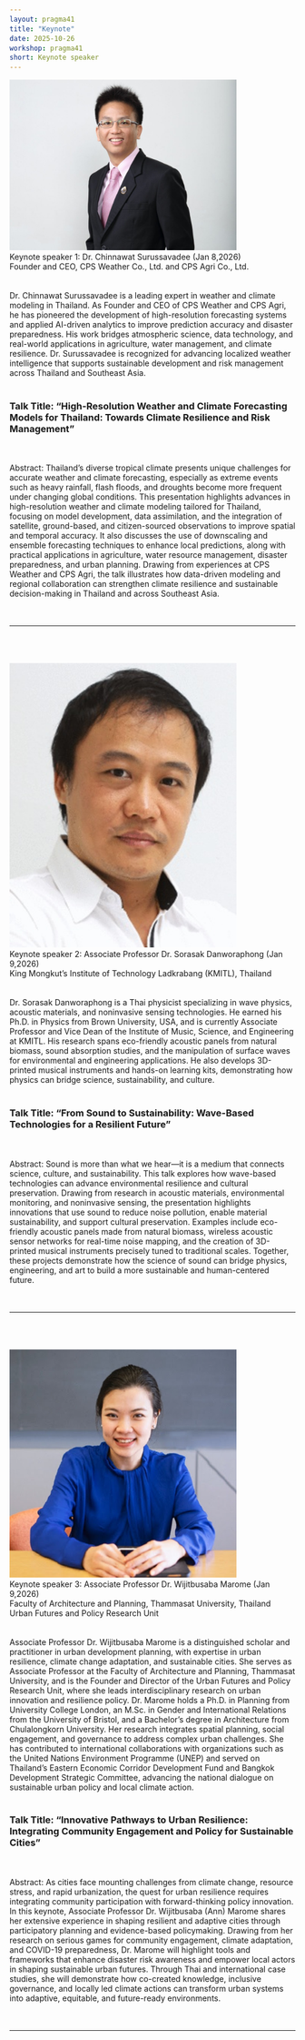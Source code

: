 ```yaml
---
layout: pragma41
title: "Keynote"
date: 2025-10-26
workshop: pragma41
short: Keynote speaker
---
```


<img src="https://raw.githubusercontent.com/pragmagrid/pragmagrid.github.io/refs/heads/master/images/pragma41/Chinnawat_Surussavadee_Pic.jpg" alt="Dr. Chinnawat Surussavadee" width="400">
<div class="border41">Keynote speaker 1: Dr. Chinnawat Surussavadee (Jan 8,2026)</div>
Founder and CEO, CPS Weather Co., Ltd. and CPS Agri Co., Ltd.
<br><br><br>
Dr. Chinnawat Surussavadee is a leading expert in weather and climate modeling in Thailand. As Founder and CEO of CPS Weather and CPS Agri, he has pioneered the development of high-resolution forecasting systems and applied AI-driven analytics to improve prediction accuracy and disaster preparedness. His work bridges atmospheric science, data technology, and real-world applications in agriculture, water management, and climate resilience. Dr. Surussavadee is recognized for advancing localized weather intelligence that supports sustainable development and risk management across Thailand and Southeast Asia. <br>
<br>
<h3>Talk Title: “High-Resolution Weather and Climate Forecasting Models for Thailand: Towards Climate Resilience and Risk Management”</h3>
<br><br>
Abstract: Thailand’s diverse tropical climate presents unique challenges for accurate weather and climate forecasting, especially as extreme events such as heavy rainfall, flash floods, and droughts become more frequent under changing global conditions. This presentation highlights advances in high-resolution weather and climate modeling tailored for Thailand, focusing on model development, data assimilation, and the integration of satellite, ground-based, and citizen-sourced observations to improve spatial and temporal accuracy. It also discusses the use of downscaling and ensemble forecasting techniques to enhance local predictions, along with practical applications in agriculture, water resource management, disaster preparedness, and urban planning. Drawing from experiences at CPS Weather and CPS Agri, the talk illustrates how data-driven modeling and regional collaboration can strengthen climate resilience and sustainable decision-making in Thailand and across Southeast Asia.
<br><br><br>
<hr>
<br><br><br>
<img src="https://raw.githubusercontent.com/pragmagrid/pragmagrid.github.io/refs/heads/master/images/pragma41/Sorasak_Danworaphong_Pic.jpg" alt="Associate Professor Dr. Sorasak Danworaphong" width="400">
<div class="border41">Keynote speaker 2: Associate Professor Dr. Sorasak Danworaphong (Jan 9,2026)</div>
King Mongkut’s Institute of Technology Ladkrabang (KMITL), Thailand
<br><br><br>
Dr. Sorasak Danworaphong is a Thai physicist specializing in wave physics, acoustic materials, and noninvasive sensing technologies. He earned his Ph.D. in Physics from Brown University, USA, and is currently Associate Professor and Vice Dean of the Institute of Music, Science, and Engineering at KMITL. His research spans eco-friendly acoustic panels from natural biomass, sound absorption studies, and the manipulation of surface waves for environmental and engineering applications. He also develops 3D-printed musical instruments and hands-on learning kits, demonstrating how physics can bridge science, sustainability, and culture. <br>
<br>
<h3>Talk Title: “From Sound to Sustainability: Wave-Based Technologies for a Resilient Future”</h3><br><br>
Abstract: Sound is more than what we hear—it is a medium that connects science, culture, and sustainability. This talk explores how wave-based technologies can advance environmental resilience and cultural preservation. Drawing from research in acoustic materials, environmental monitoring, and noninvasive sensing, the presentation highlights innovations that use sound to reduce noise pollution, enable material sustainability, and support cultural preservation. Examples include eco-friendly acoustic panels made from natural biomass, wireless acoustic sensor networks for real-time noise mapping, and the creation of 3D-printed musical instruments precisely tuned to traditional scales. Together, these projects demonstrate how the science of sound can bridge physics, engineering, and art to build a more sustainable and human-centered future.
<br><br><br>
<hr>
<br><br><br>
<img src="https://raw.githubusercontent.com/pragmagrid/pragmagrid.github.io/refs/heads/master/images/pragma41/Wijitbusaba_Marome_Pic.png" alt="Dr. Chinnawat Surussavadee" width="400">
<div class="border41">Keynote speaker 3: Associate Professor Dr. Wijitbusaba Marome (Jan 9,2026)</div>
Faculty of Architecture and Planning, Thammasat University, Thailand<br>
Urban Futures and Policy Research Unit
<br><br><br>
Associate Professor Dr. Wijitbusaba Marome is a distinguished scholar and practitioner in urban development planning, with expertise in urban resilience, climate change adaptation, and sustainable cities. She serves as Associate Professor at the Faculty of Architecture and Planning, Thammasat University, and is the Founder and Director of the Urban Futures and Policy Research Unit, where she leads interdisciplinary research on urban innovation and resilience policy. Dr. Marome holds a Ph.D. in Planning from University College London, an M.Sc. in Gender and International Relations from the University of Bristol, and a Bachelor’s degree in Architecture from Chulalongkorn University. Her research integrates spatial planning, social engagement, and governance to address complex urban challenges. She has contributed to international collaborations with organizations such as the United Nations Environment Programme (UNEP) and served on Thailand’s Eastern Economic Corridor Development Fund and Bangkok Development Strategic Committee, advancing the national dialogue on sustainable urban policy and local climate action.<br>
<br>
<h3>Talk Title:  “Innovative Pathways to Urban Resilience: Integrating Community Engagement and Policy for Sustainable Cities”</h3>
<br><br>
Abstract: As cities face mounting challenges from climate change, resource stress, and rapid urbanization, the quest for urban resilience requires integrating community participation with forward-thinking policy innovation. In this keynote, Associate Professor Dr. Wijitbusaba (Ann) Marome shares her extensive experience in shaping resilient and adaptive cities through participatory planning and evidence-based policymaking. Drawing from her research on serious games for community engagement, climate adaptation, and COVID-19 preparedness, Dr. Marome will highlight tools and frameworks that enhance disaster risk awareness and empower local actors in shaping sustainable urban futures. Through Thai and international case studies, she will demonstrate how co-created knowledge, inclusive governance, and locally led climate actions can transform urban systems into adaptive, equitable, and future-ready environments.
<br><br><br>
<hr>
<br><br><br>
